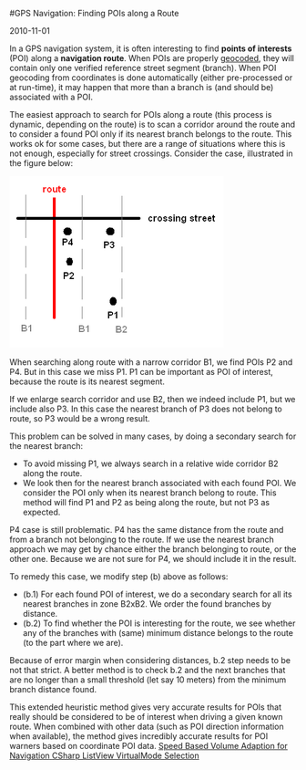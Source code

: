 #GPS Navigation: Finding POIs along a Route

2010-11-01

<!--- tags: gps -->

In a GPS navigation system, it is often interesting to find **points of interests** (POI) along a **navigation route**. When POIs are properly [geocoded](http://en.wikipedia.org/wiki/Geocoding), they will contain only one verified reference street segment (branch). When POI geocoding from coordinates is done automatically (either pre-processed or at run-time), it may happen that more than a branch is (and should be) associated with a POI.

The easiest approach to search for POIs along a route (this process is dynamic, depending on the route) is to scan a corridor around the route and to consider a found POI only if its nearest branch belongs to the route. This works ok for some cases, but there are a range of situations where this is not enough, especially for street crossings. Consider the case, illustrated in the figure below:

![](blog/2010/nav/pois-along-a-route.png)

When searching along route with a narrow corridor B1, we find POIs P2 and P4. But in this case we miss P1. P1 can be important as POI of interest, because the route is its nearest segment.

If we enlarge search corridor and use B2, then we indeed include P1, but we include also P3. In this case the nearest branch of P3 does not belong to route, so P3 would be a wrong result.

This problem can be solved in many cases, by doing a secondary search for the nearest branch:

* To avoid missing P1, we always search in a relative wide corridor B2 along the route.
* We look then for the nearest branch associated with each found POI. We consider the POI only when its nearest branch belong to route.
This method will find P1 and P2 as being along the route, but not P3 as expected.

P4 case is still problematic. P4 has the same distance from the route and from a branch not belonging to the route. If we use the nearest branch approach we may get by chance either the branch belonging to route, or the other one. Because we are not sure for P4, we should include it in the result.

To remedy this case, we modify step (b) above as follows:

* (b.1)	For each found POI of interest, we do a secondary search for all its nearest branches in zone B2xB2. We order the found branches by distance.
* (b.2)	To find whether the POI is interesting for the route, we see whether any of the branches with (same) minimum distance belongs to the route (to the part where we are).

Because of error margin  when considering distances, b.2 step needs to be not that strict. A better method is to check b.2 and the next branches that are no longer than a small threshold (let say 10 meters) from the minimum branch distance found.

This extended heuristic method gives very accurate results for POIs that really should be considered to be of interest when driving a given known route. When combined with other data (such as POI direction information when available), the method gives incredibly accurate results for POI warners based on coordinate POI data.
<ins class='nfooter'><a id='fprev' href='#blog/2010/2010-11-02-Speed-Based-Volume-Adaption-for-Navigation.md'>Speed Based Volume Adaption for Navigation</a> <a id='fnext' href='#blog/2010/2010-10-10-CSharp-ListView-VirtualMode-Selection.md'>CSharp ListView VirtualMode Selection</a></ins>
